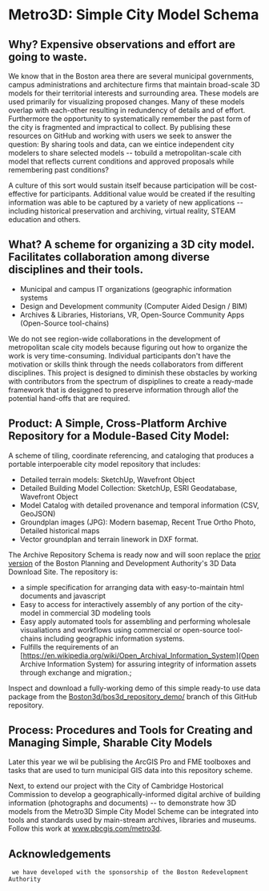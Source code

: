 # Metro3D: Simple City Model Schema
## Why? Expensive observations and effort are going to waste.
<p>We know that in the Boston area there are several municipal governments, campus administrations and architecture firms that maintain broad-scale 3D models for their territorial interests and surrounding area.  These models are used primarily for visualizing proposed changes.  Many of these models overlap with each-other resulting in redundency of details and of effort.  Furthermore the opportunity to systematically remember the past form of the city is fragmented and impractical to collect.  
By publising these resources on GitHub and working with users we seek to answer the question: By sharing tools and data, can we eintice independent city modelers to share selected models -- tobuild a metropolitan-scale cith model that reflects current conditions and approved proposals while remembering past conditions? 

A culture of this sort would sustain itself because participation will be cost-effective for participants.  Additional value would be created if the resulting information was able to be captured by a variety of new applications -- including historical preservation and archiving, virtual reality, STEAM education and others.  
  
## What?  A scheme for organizing a 3D city model.  Facilitates collaboration among diverse disciplines and their tools.

  * Municipal and campus IT organizations (geographic information systems
  * Design and Development community (Computer Aided Design / BIM)
  * Archives & Libraries, Historians, VR, Open-Source Community Apps  (Open-Source tool-chains) 

We do not see region-wide collaborations in the development of metropolitan scale city models because figuring out how to organize the work is very time-consuming.  Individual participants don't have the motivation or skills think through the needs collaborators from different disciplines. This project is designed to diminish these obstacles by working with contributors from the spectrum of dispiplines to create a ready-made framework that is desiggned to preserve information through allof the potential hand-offs that are required. 

## Product: A Simple, Cross-Platform Archive Repository for a Module-Based City Model:</h2>
A scheme of tiling, coordinate referencing, and cataloging that produces a portable interpoerable city model repository that includes:</p>
  * Detailed terrain models: SketchUp, Wavefront Object
   * Detailed Building Model Collection: SketchUp, ESRI Geodatabase, Wavefront Object
   * Model Catalog with detailed provenance and temporal information (CSV, GeoJSON) 
   * Groundplan images (JPG): Modern basemap, Recent True Ortho Photo, Detailed historical maps 
   * Vector groundplan and terrain linework in DXF format.

The Archive Repository Schema is ready now and will soon replace the [prior version](http://www.bostonplans.org/3d-data-maps/3d-smart-model/3d-data-download) of the Boston Planning and Development Authority's 3D Data Download Site. The repository is:
   * a simple specification for arranging data with easy-to-maintain html documents and javascript 
   * Easy to access for interactively assembly of any portion of the city-model in commercial 3D modeling tools
   * Easy apply automated tools for assembling and performing wholesale visualiations and workflows using commercial or open-source tool-chains including geographic information systems.
   * Fulfills the requirements of an [https://en.wikipedia.org/wiki/Open_Archival_Information_System](Open Archive Information System) for assuring integrity of information assets through exchange and migration.;  

Inspect and download a fully-working demo of this simple ready-to use data package from the [Boston3d/bos3d_repository_demo/](tree/main/Boston3d/bos3d_repository_demo) branch of this GitHub repository.

## Process: Procedures and Tools for Creating and Managing Simple, Sharable City Models  
Later this year we wil be publising the ArcGIS Pro and FME toolboxes and tasks that are used to turn municipal GIS data into this repository scheme.
<p>Next, to extend our project with the City of Cambridge Hostorical Commission to develop a geographically-informed digital archive of building information (photographs and documents) -- to demonstrate how 3D models from the Metro3D Simple City Model Scheme can be integrated into tools and standards used by main-stream archives, libraries and museums.  Follow this work at <a href="http://www.pbcgis.com/metro3d">www.pbcgis.com/metro3d</a>.

## Acknowledgements
     we have developed with the sponsorship of the Boston Redevelopment Authority 
